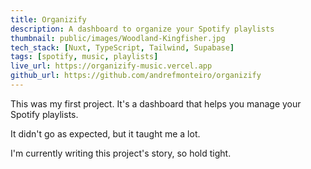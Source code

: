 ```yaml
---
title: Organizify
description: A dashboard to organize your Spotify playlists
thumbnail: public/images/Woodland-Kingfisher.jpg
tech_stack: [Nuxt, TypeScript, Tailwind, Supabase]
tags: [spotify, music, playlists]
live_url: https://organizify-music.vercel.app
github_url: https://github.com/andrefmonteiro/organizify
---
```


This was my first project.
It's a dashboard that helps you manage your Spotify playlists.

It didn't go as expected, but it taught me a lot.

I'm currently writing this project's story, so hold tight.